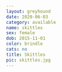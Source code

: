 ```yaml
---
layout: greyhound
date: 2020-06-03
category: available
name: skittles
sex: female
dob: 2015-11-01
color: brindle
cats: no
title: Skittles
pic: skittles.jpg
---
```


